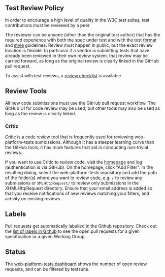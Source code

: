 ## Test Review Policy

In order to encourage a high level of quality in the W3C test
suites, test contributions must be reviewed by a peer.

The reviewer can be anyone (other than the original test author) that
has the required experience with both the spec under test and with the
test [format][format] and [style][style] guidelines. Review must
happen in public, but the exact review location is flexible. In
particular if a vendor is submitting tests that have already been
reviewed in their own review system, that review may be carried
forward, as long as the original review is clearly linked in the
GitHub pull request.

To assist with test reviews, a [review checklist][review-checklist]
is available.

## Review Tools

All new code submissions must use the GitHub pull request
workflow. The GitHub UI for code review may be used, but other tools
may also be used as long as the review is clearly linked.

### Critic

[Critic][critic] is a code review tool that is frequently used for
reviewing web-platform-tests sumbissions. Although it has a steeper
learning curve than the GitHub tools, it has more features that aid in
conducting non-trivial reviews.

If you want to use Critic to review code, visit the [homepage][critic]
and log (authentication is via GitHub). On the homepage, click "Add
Filter". In the resulting dialog, select the web-platform-tests
repository and add the path of the folder(s) where you want to review
code, e.g. `/` to review any submissions or `XMLHttpRequest/` to
review only submissions in the XHMLHttpRequest directory. Ensure that
your email address is added so that you receive notifications of new
reviews matching your filters, and activity on existing reviews.

## Labels

Pull requests get automatically labelled in the Github repository. Check
out the [list of labels in Github][issues]
to see the open pull requests for a given specification or a given Working Group.

## Status

The
[web-platform-tests dashboard](http://testthewebforward.org/dashboard/#all)
shows the number of open review requests, and can be filtered by testsuite.

[format]: ./test-format-guidelines.html
[style]: ./test-style-guidelines.html
[review-checklist]: ./review-checklist.html
[issues]: https://github.com/w3c/web-platform-tests/issues
[critic]: https://critic.hoppipolla.co.uk
